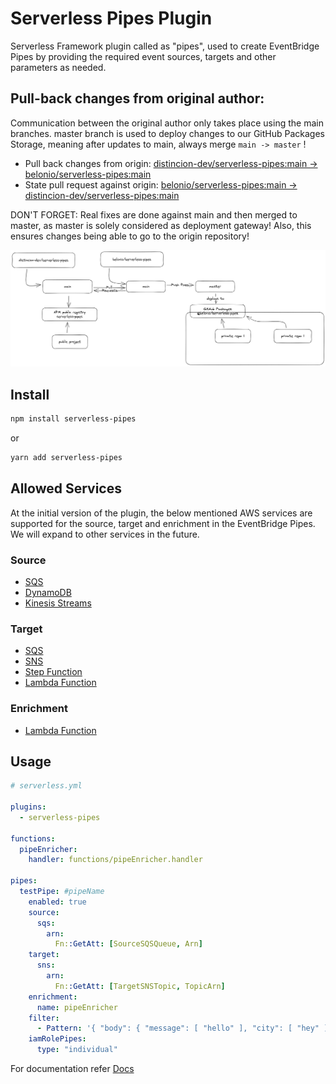 # Serverless Pipes Plugin

Serverless Framework plugin called as "pipes", used to create EventBridge Pipes by providing the required event sources, targets and other parameters as needed.

## Pull-back changes from original author:

Communication between the original author only takes place using the main branches.
master branch is used to deploy changes to our GitHub Packages Storage, meaning after updates to main, always merge `main -> master` !

- Pull back changes from origin: [distincion-dev/serverless-pipes:main -> belonio/serverless-pipes:main](https://github.com/belonio/serverless-pipes/compare/main...distinction-dev:serverless-pipes:main)
- State pull request against origin: [belonio/serverless-pipes:main -> distincion-dev/serverless-pipes:main](https://github.com/belonio/serverless-pipes/compare/distinction-dev:serverless-pipes:main...main)

DON'T FORGET: Real fixes are done against main and then merged to master, as master is solely considered as deployment gateway! Also, this ensures changes being able to go to the origin repository!

![Merge Strategy](./docs/merge-strategy.png)

## Install

```bash
npm install serverless-pipes
```

or

```bash
yarn add serverless-pipes
```

## Allowed Services

At the initial version of the plugin, the below mentioned AWS services are supported for the source, target and enrichment in the EventBridge Pipes. We will expand to other services in the future.

### Source

- [SQS](docs/parameters/SQSSourceParameters.md)
- [DynamoDB](docs/parameters/DynamoDBSourceParameters.md)
- [Kinesis Streams](docs/parameters/KinesisStreamSourceParameters.md)

### Target

- [SQS](docs/parameters/SQSTargetParameters.md)
- [SNS](docs/parameters/SNSTargetParameters.md)
- [Step Function](docs/parameters/StepFunctionTargetParameters.md)
- [Lambda Function](docs/parameters/LambdaFunctionTargetParameters.md)

### Enrichment

- [Lambda Function](docs/parameters/EnrichmentParameters.md)

## Usage

```yaml
# serverless.yml

plugins:
  - serverless-pipes

functions:
  pipeEnricher:
    handler: functions/pipeEnricher.handler

pipes:
  testPipe: #pipeName
    enabled: true
    source:
      sqs:
        arn:
          Fn::GetAtt: [SourceSQSQueue, Arn]
    target:
      sns:
        arn:
          Fn::GetAtt: [TargetSNSTopic, TopicArn]
    enrichment:
      name: pipeEnricher
    filter:
      - Pattern: '{ "body": { "message": [ "hello" ], "city": [ "hey" ] }}'
    iamRolePipes:
      type: "individual"
```

For documentation refer [Docs](docs/index.md)
